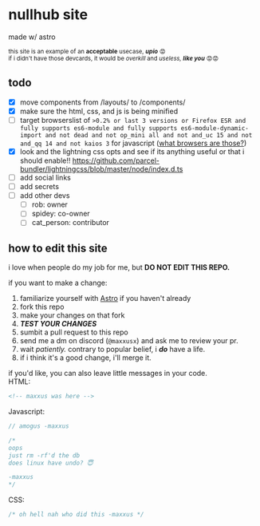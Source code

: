 # nullhub site

made w/ astro

<sub>this site is an example of an **acceptable** usecase, **_upio_** 😡<br>
if i didn't have those devcards, it would be _overkill_ and _useless,_ **_like you_** 😡😡</sub>

## todo

- [x] move components from /layouts/ to /components/
- [x] make sure the html, css, and js is being minified
- [ ] target browserslist of `>0.2% or last 3 versions or Firefox ESR and fully supports es6-module and fully supports es6-module-dynamic-import and not dead and not op_mini all and not and_uc 15 and not and_qq 14 and not kaios 3` for javascript ([what browsers are those?](https://browsersl.ist/#q=%3E0.2%25+or+last+3+versions+or+Firefox+ESR+and+fully+supports+es6-module+and+fully+supports+es6-module-dynamic-import+and+not+dead+and+not+op_mini+all+and+not+and_uc+15+and+not+and_qq+14+and+not+kaios+3))
- [x] look and the lightning css opts and see if its anything useful or that i should enable!! https://github.com/parcel-bundler/lightningcss/blob/master/node/index.d.ts
- [ ] add social links
- [ ] add secrets
- [ ] add other devs
  - [ ] rob: owner
  - [ ] spidey: co-owner
  - [ ] cat_person: contributor

## how to edit this site

i love when people do my job for me, but **DO NOT EDIT THIS REPO.**

if you want to make a change:

1. familiarize yourself with [Astro](https://astro.build) if you haven't already
2. fork this repo
3. make your changes on that fork
4. **_TEST YOUR CHANGES_**
5. sumbit a pull request to this repo
6. send me a dm on discord (`@maxxusx`) and ask me to review your pr.
7. wait _patiently._ contrary to popular belief, i **_do_** have a life.
8. if i think it's a good change, i'll merge it.

if you'd like, you can also leave little messages in your code.<br>
HTML:

```html
<!-- maxxus was here -->
```

Javascript:

```js
// amogus -maxxus

/*
oops
just rm -rf'd the db
does linux have undo? 😇

-maxxus
*/
```

CSS:

```css
/* oh hell nah who did this -maxxus */
```

<!-- you can also leave comments in markdown 🤫 -->
